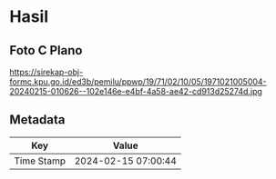 # Hasil

## Foto C Plano

https://sirekap-obj-formc.kpu.go.id/ed3b/pemilu/ppwp/19/71/02/10/05/1971021005004-20240215-010626--102e146e-e4bf-4a58-ae42-cd913d25274d.jpg


## Metadata

| Key        | Value               |
| ---------- | ------------------- |
| Time Stamp | 2024-02-15 07:00:44 |



